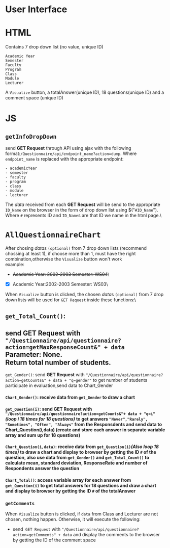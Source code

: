 User Interface
===
HTML
===
Contains 7 drop down list (no value, unique ID)
```
Academic Year
Semester
Faculty
Program
Class
Module
Lecturer
```
A ``Visualize`` button, a totalAnswer(unique ID), 18 questions(unique ID) and a comment space (unique ID)

JS
===
``getInfoDropDown``
---
send **GET Request** through API using ajax with the following format:``/Questionnaire/api/endpoint_name?action=dump``.
Where ``endpoint_name`` is replaced with the appropriate endpoint:
```
- academicYear
- semester
- faculty
- program
- class
- module
- lecturer
```
The *data* received from each **GET Request** will be send to the appropriate ``ID_Name`` on the browser in the form of drop down list using $("``#ID_Name``").
Where ``#`` represents ID and  ``ID_Name``s are that ID we name in the html page.\

``AllQuestionnaireChart``
===
After chosing *data*s `(optional)` from 7 drop down lists (recommend chossing at least 1), if choose more than 1, must have the right combination,otherwise the ``Visualize`` button won't work\
example:
- ~~Academic Year: 2002-2003 Semester: WS04~~\
-  [x] Academic Year:2002-2003 Semester: WS03\

When ``Visualize`` button is clicked, the chosen *data*s `(optional)` from 7 drop down lists will be used for ``GET Request`` inside these functions:\

``get_Total_Count()``:
---
send **GET Request** with `"/Questionnaire/api/questionnaire?action=getMaxResponseCount&" + data`\
Parameter: None.\
Return total number of students.
---

``get_Gender()``: send **GET Request** with `"/Questionnaire/api/questionnaire?action=getCounts&" + data + "q=gender"` to get number of students participate in evaluation,send data to Chart_Gender

#### ``Chart_Gender()``: receive data from ``get_Gender`` to draw a chart

#### ``get_Question(i)``: send **GET Request** with `"/Questionnaire/api/questionnaire?action=getCounts&"+ data + "q=i"` ***(loop i 18 times for 18 questions)*** to get answers ``"Never","Rarely", "Sometimes", "Often", "Always"`` from the Responsdents and send data to Chart_Question(i,data) (create and store each answer in separate variable array and sum up for 18 questions) 

#### ``Chart_Question(i,data)``: receive data from ``get_Question(i)``***(Also loop 18 times)*** to draw a chart and display to browser by getting the ID ``#`` of the question, also use data from ``get_Gender()`` and ``get_Total_Count()`` to calculate mean, standard deviation, ResponseRate and number of Respondents answer the question

#### ``Chart_Total()``: access variable array for each answer from ``get_Question(i)`` to get total answers for 18 questions and draw a chart and display to browser by getting the ID ``#`` of the totalAnswer
### ``getComments``
When ``Visualize`` button is clicked, if ``data`` from Class and Lecturer are not chosen, nothing happen. Otherwise, it will execute the following:
- send`` GET Request`` with ``"/Questionnaire/api/questionnaire?action=getComments" + data`` and display the comments to the browser by getting the ID of the comment space

